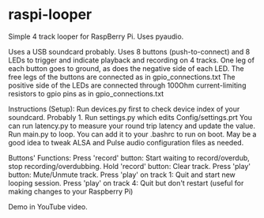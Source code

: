 # raspi-looper
Simple 4 track looper for RaspBerry Pi. Uses pyaudio.

Uses a USB soundcard probably.
Uses 8 buttons (push-to-connect) and 8 LEDs to trigger and indicate playback and recording on 4 tracks.
One leg of each button goes to ground, as does the negative side of each LED.
The free legs of the buttons are connected as in gpio_connections.txt
The positive side of the LEDs are connected through 100Ohm current-limiting resistors to gpio pins as in gpio_connections.txt

Instructions (Setup):
Run devices.py first to check device index of your soundcard. Probably 1.
Run settings.py which edits Config/settings.prt
You can run latency.py to measure your round trip latency and update the value.
Run main.py to loop. You can add it to your .bashrc to run on boot.
May be a good idea to tweak ALSA and Pulse audio configuration files as needed.

Buttons' Functions:
    Press 'record' button: Start waiting to record/overdub, stop recording/overdubbing.
    Hold 'record' button: Clear track.
    Press 'play' button: Mute/Unmute track.
    Press 'play' on track 1: Quit and start new looping session.
    Press 'play' on track 4: Quit but don't restart (useful for making changes to your Raspberry Pi)

Demo in YouTube video.

